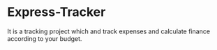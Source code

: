 # Express-Tracker
It is a tracking project which and track expenses and calculate finance according to your budget.
